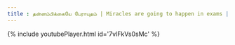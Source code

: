 ```yaml
---
title : தன்னம்பிக்கையே பேராயுதம் | Miracles are going to happen in exams |
---
```






{% include youtubePlayer.html id='7vlFkVs0sMc' %}
